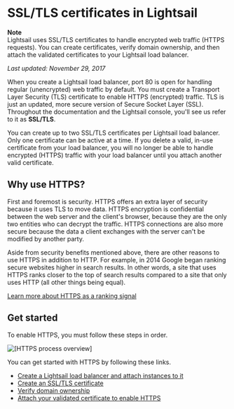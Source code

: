 # SSL/TLS certificates in Lightsail<a name="understanding-tls-ssl-certificates-in-lightsail-https"></a>

**Note**  
Lightsail uses SSL/TLS certificates to handle encrypted web traffic \(HTTPS requests\)\. You can create certificates, verify domain ownership, and then attach the validated certificates to your Lightsail load balancer\.

 *Last updated: November 29, 2017* 

When you create a Lightsail load balancer, port 80 is open for handling regular \(unencrypted\) web traffic by default\. You must create a Transport Layer Security \(TLS\) certificate to enable HTTPS \(encrypted\) traffic\. TLS is just an updated, more secure version of Secure Socket Layer \(SSL\)\. Throughout the documentation and the Lightsail console, you'll see us refer to it as **SSL/TLS**\.

You can create up to two SSL/TLS certificates per Lightsail load balancer\. Only one certificate can be active at a time\. If you delete a valid, in\-use certificate from your load balancer, you will no longer be able to handle encrypted \(HTTPS\) traffic with your load balancer until you attach another valid certificate\.

## Why use HTTPS?<a name="why-use-https"></a>

First and foremost is security\. HTTPS offers an extra layer of security because it uses TLS to move data\. HTTPS encryption is confidential between the web server and the client's browser, because they are the only two entities who can decrypt the traffic\. HTTPS connections are also more secure because the data a client exchanges with the server can't be modified by another party\.

Aside from security benefits mentioned above, there are other reasons to use HTTPS in addition to HTTP\. For example, in 2014 Google began ranking secure websites higher in search results\. In other words, a site that uses HTTPS ranks closer to the top of search results compared to a site that only uses HTTP \(all other things being equal\)\.

 [Learn more about HTTPS as a ranking signal](https://webmasters.googleblog.com/2014/08/https-as-ranking-signal.html) 

## Get started<a name="https-get-started"></a>

To enable HTTPS, you must follow these steps in order\.

![\[HTTPS process overview\]](https://d9yljz1nd5001.cloudfront.net/en_us/b2fb86c05aa70ef4defbdc74847a0bb8/images/create-https-load-balancer-process-summary.png)

You can get started with HTTPS by following these links\.
+  [Create a Lightsail load balancer and attach instances to it](create-lightsail-load-balancer-and-attach-lightsail-instances.md) 
+  [Create an SSL/TLS certificate](create-tls-ssl-certificate-and-attach-to-lightsail-load-balancer-https.md) 
+  [Verify domain ownership](verify-tls-ssl-certificate-using-dns-cname-https.md) 
+  [Attach your validated certificate to enable HTTPS](attach-validated-certificate-to-load-balancer.md) 